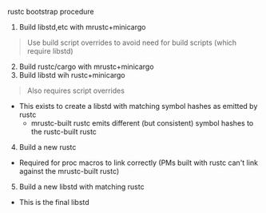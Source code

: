 rustc bootstrap procedure

1. Build libstd,etc with mrustc+minicargo
  > Use build script overrides to avoid need for build scripts (which require libstd)
2. Build rustc/cargo with mrustc+minicargo
3. Build libstd wih rustc+minicargo
  > Also requires script overrides
  - This exists to create a libstd with matching symbol hashes as emitted by rustc
    - mrustc-built rustc emits different (but consistent) symbol hashes to the rustc-built rustc
4. Build a new rustc
  - Required for proc macros to link correctly (PMs built with rustc can't link against the mrustc-built rustc)
5. Build a new libstd with matching rustc
  - This is the final libstd
